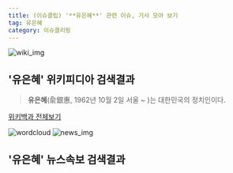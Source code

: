 ```yaml
---
title: (이슈클립) '**유은혜**' 관련 이슈, 기사 모아 보기
tag: 유은혜
category: 이슈클리핑
---
```

![wiki_img](https://user-images.githubusercontent.com/42597476/44503234-41136a80-a6d0-11e8-9071-6fc6418eafe4.png)
## **'**유은혜**'** 위키피디아 검색결과
>**유은혜**(兪銀惠, 1962년 10월 2일 서울 ~ )는 대한민국의 정치인이다.

<a href="https://ko.wikipedia.org/wiki/유은혜" target="_blank">위키백과 전체보기</a>

![wordcloud](https://s3.ap-northeast-2.amazonaws.com/lyrics101-wordcloud/2018-10-02-1538449524.png)
![news_img](https://user-images.githubusercontent.com/42597476/44507050-1206f400-a6e4-11e8-8d98-7ffbfebb353f.png)
## **'**유은혜**'** 뉴스속보 검색결과

